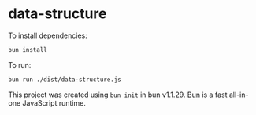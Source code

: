 # data-structure

To install dependencies:

```bash
bun install
```

To run:

```bash
bun run ./dist/data-structure.js
```

This project was created using `bun init` in bun v1.1.29. [Bun](https://bun.sh) is a fast all-in-one JavaScript runtime.
